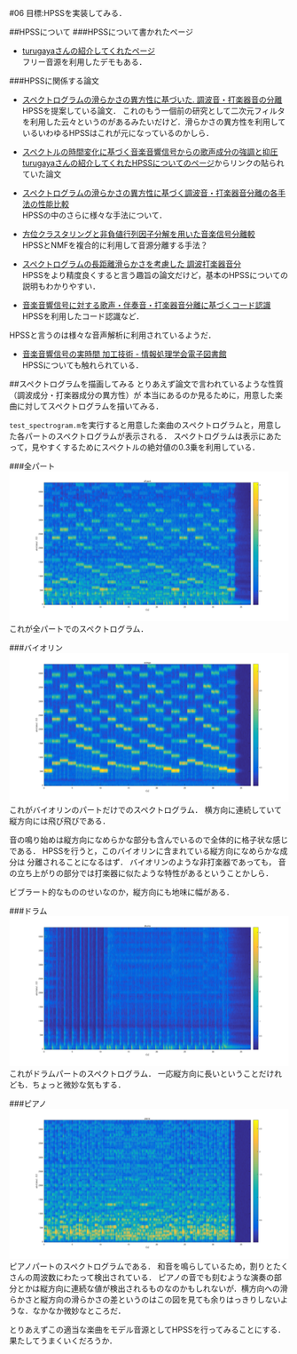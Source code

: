 #06
目標:HPSSを実装してみる．

##HPSSについて
###HPSSについて書かれたページ
- [turugayaさんの紹介してくれたページ](http://r9y9.github.io/blog/2013/09/14/hpss/)  
フリー音源を利用したデモもある．

###HPSSに関係する論文
- [スペクトログラムの滑らかさの異方性に基づいた. 調波音・打楽器音の分離](https://www.google.co.jp/url?sa=t&rct=j&q=&esrc=s&source=web&cd=1&cad=rja&uact=8&ved=0ahUKEwj3k8rCnvPPAhUHoZQKHWEACZEQFggeMAA&url=http%3A%2F%2Fhil.t.u-tokyo.ac.jp%2Fpublications%2Fdownload.php%3Fbib%3DMiyamoto2008ASJ03_HPSep.pdf&usg=AFQjCNF1jgFa9TppMlmprkDMe1uEKaH4nQ)  
HPSSを提案している論文．
これのもう一個前の研究として二次元フィルタを利用した云々というのがあるみたいだけど．滑らかさの異方性を利用しているいわゆるHPSSはこれが元になっているのかしら．

- [スペクトルの時間変化に基づく音楽音響信号からの歌声成分の強調と抑圧](https://ipsj.ixsq.nii.ac.jp/ej/?action=pages_view_main&active_action=repository_view_main_item_detail&item_id=62626&item_no=1&page_id=13&block_id=8)  
[turugayaさんの紹介してくれたHPSSについてのページ](http://r9y9.github.io/blog/2013/09/14/hpss/)からリンクの貼られていた論文

- [スペクトログラムの滑らかさの異方性に基づく調波音・打楽器音分離の各手法の性能比較](http://www.kecl.ntt.co.jp/people/kameoka.hirokazu/publications/Tachibana2011ASJ09published.pdf)  
HPSSの中のさらに様々な手法について．

- [方位クラスタリングと非負値行列因子分解を用いた音楽信号分離較](https://library.naist.jp/mylimedio/dllimedio/showpdf2.cgi/DLPDFR009675_P1-57)  
HPSSとNMFを複合的に利用して音源分離する手法？

- [スペクトログラムの長距離滑らかさを考慮した 調波打楽器音分](https://www.google.co.jp/url?sa=t&rct=j&q=&esrc=s&source=web&cd=5&cad=rja&uact=8&ved=0ahUKEwiF8dmPnfPPAhUGHJQKHaNxDTwQFgg6MAQ&url=https%3A%2F%2Fipsj.ixsq.nii.ac.jp%2Fej%2Findex.php%3Faction%3Dpages_view_main%26active_action%3Drepository_action_common_download%26item_id%3D91817%26item_no%3D1%26attribute_id%3D1%26file_no%3D1%26page_id%3D13%26block_id%3D8&usg=AFQjCNFk0b8s3Yy0P9BKwcMwMQPL8iGL3Q)  
HPSSをより精度良くすると言う趣旨の論文だけど，基本のHPSSについての説明もわかりやすい．

- [音楽音響信号に対する歌声・伴奏音・打楽器音分離に基づくコード認識](http://sap.ist.i.kyoto-u.ac.jp/members/yoshii/papers/sigmus-2015-maruo.pdf)  
HPSSを利用したコード認識など．

HPSSと言うのは様々な音声解析に利用されているようだ．

- [音楽音響信号の実時間 加工技術 - 情報処理学会電子図書館](https://www.google.co.jp/url?sa=t&rct=j&q=&esrc=s&source=web&cd=5&cad=rja&uact=8&ved=0ahUKEwjwlZjxzPfPAhWBfrwKHVMfCsUQFgg6MAQ&url=https%3A%2F%2Fipsj.ixsq.nii.ac.jp%2Fej%2Findex.php%3Faction%3Dpages_view_main%26active_action%3Drepository_action_common_download%26item_id%3D60831%26item_no%3D1%26attribute_id%3D1%26file_no%3D1%26page_id%3D13%26block_id%3D8&usg=AFQjCNEheE8sauKV5qyXgpZZASUZaVJ5QQ)  
HPSSについても触れられている．

##スペクトログラムを描画してみる
とりあえず論文で言われているような性質（調波成分・打楽器成分の異方性）が
本当にあるのか見るために，用意した楽曲に対してスペクトログラムを描いてみる．

`test_spectrogram.m`を実行すると用意した楽曲のスペクトログラムと，用意した各パートのスペクトログラムが表示される．
スペクトログラムは表示にあたって，見やすくするためにスペクトルの絶対値の0.3乗を利用している．

###全パート
![all](/6314089/06/img/all.png)
これが全パートでのスペクトログラム．

###バイオリン
![strings](/6314089/06/img/strings.png)
これがバイオリンのパートだけでのスペクトログラム．
横方向に連続していて縦方向には飛び飛びである．

音の鳴り始めは縦方向になめらかな部分も含んでいるので全体的に格子状な感じである．
HPSSを行うと，このバイオリンに含まれている縦方向になめらかな成分は
分離されることになるはず．
バイオリンのような非打楽器であっても，
音の立ち上がりの部分では打楽器に似たような特性があるということかしら．

ビブラート的なもののせいなのか，縦方向にも地味に幅がある．

###ドラム
![drums](/6314089/06/img/drums.png)
これがドラムパートのスペクトログラム．
一応縦方向に長いということだけれども．ちょっと微妙な気もする．

###ピアノ
![piano](/6314089/06/img/piano.png)
ピアノパートのスペクトログラムである．
和音を鳴らしているため，割りとたくさんの周波数にわたって検出されている．
ピアノの音でも刻むような演奏の部分とかは縦方向に連続な値が検出されるものなのかもしれないが．横方向への滑らかさと縦方向の滑らかさの差というのはこの図を見ても余りはっきりしないような．なかなか微妙なところだ．


とりあえずこの適当な楽曲をモデル音源としてHPSSを行ってみることにする．果たしてうまくいくだろうか．
